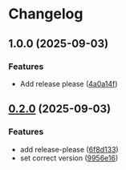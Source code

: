 # Changelog

## 1.0.0 (2025-09-03)


### Features

* Add release please ([4a0a14f](https://github.com/ldonnez/memo/commit/4a0a14fca2864c854211dc8fb868b26354d99dc6))

## [0.2.0](https://github.com/ldonnez/memo/compare/v0.1.0...v0.2.0) (2025-09-03)


### Features

* add release-please ([6f8d133](https://github.com/ldonnez/memo/commit/6f8d133bb4ffb63e56c16f4ca56c80ac10cc8ddf))
* set correct version ([9956e16](https://github.com/ldonnez/memo/commit/9956e169394f161e4d8cc8a96969b8bc29c75514))
